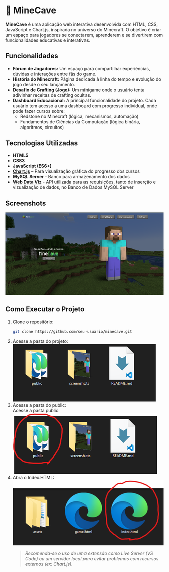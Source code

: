 # 🧱 MineCave

**MineCave** é uma aplicação web interativa desenvolvida com HTML, CSS, JavaScript e Chart.js, inspirada no universo do Minecraft. O objetivo é criar um espaço para jogadores se conectarem, aprenderem e se divertirem com funcionalidades educativas e interativas.

## Funcionalidades

- **Fórum de Jogadores:** Um espaço para compartilhar experiências, dúvidas e interações entre fãs do game.
- **História do Minecraft:** Página dedicada à linha do tempo e evolução do jogo desde o seu lançamento.
- **Desafio de Crafting (Jogo):** Um minigame onde o usuário tenta adivinhar receitas de crafting ocultas.
- **Dashboard Educacional:** A principal funcionalidade do projeto. Cada usuário tem acesso a uma dashboard com progresso individual, onde pode fazer cursos sobre:
  - Redstone no Minecraft (lógica, mecanismos, automação)
  - Fundamentos de Ciências da Computação (lógica binária, algoritmos, circuitos)

## Tecnologias Utilizadas

- **HTML5**
- **CSS3**
- **JavaScript (ES6+)**
- **[Chart.js](https://www.chartjs.org/)** – Para visualização gráfica do progresso dos cursos
- **MySQL Server** - Banco para armazenamento dos dados
- **[Web Data Viz](https://github.com/BandTec/web-data-viz)** - API utilizada para as requisições, tanto de inserção e vizualização de dados, no Banco de Dados MySQL Server

## Screenshots

![Tela Inicial](./screenshots/heroi-home.png)

## Como Executar o Projeto

1. Clone o repositório:
    ```bash
    git clone https://github.com/seu-usuario/minecave.git
    ```
2. Acesse a pasta do projeto:  
    ![Acessando pasta projeto](./screenshots/acessandoPastaProjeto.png)
3. Acesse a pasta do public:  
    Acesse a pasta public:  
    ![Acesse a pasta public](./screenshots/acessandoPastaPublic.png)
4. Abra o Index.HTML:  
    ![Abrindo HTML](./screenshots/abrindoIndexHTML.png)
    > *Recomenda-se o uso de uma extensão como Live Server (VS Code) ou um servidor local para evitar problemas com recursos externos (ex: Chart.js).*
